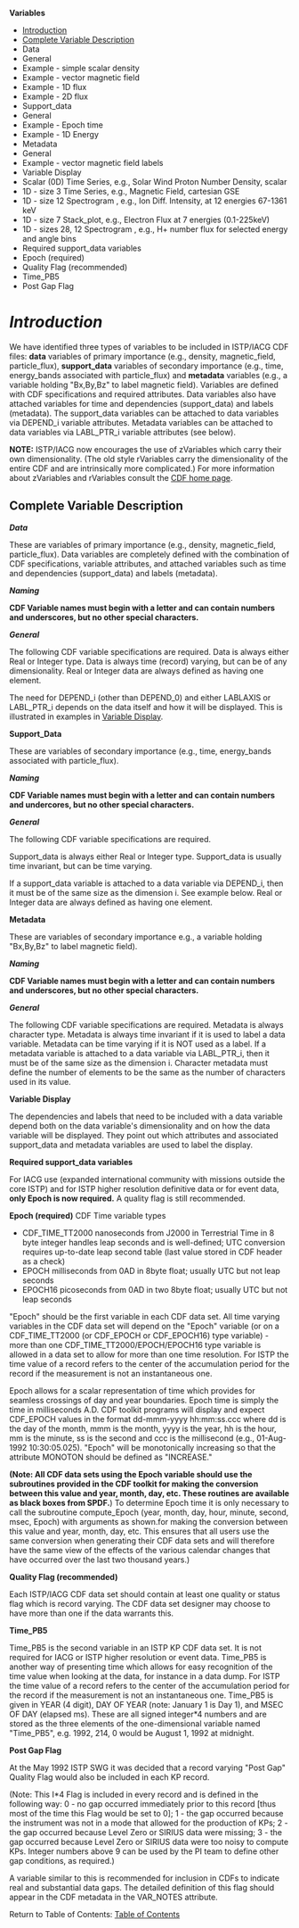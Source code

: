 **Variables**

- [Introduction](#Introduction)
- [Complete Variable Description](#CompleteVariableDescription)
- Data
- General
- Example - simple scalar density
- Example - vector magnetic field
- Example - 1D flux
- Example - 2D flux
- Support_data
- General
- Example - Epoch time
- Example - 1D Energy
- Metadata
- General
- Example - vector magnetic field labels
- Variable Display
- Scalar (0D) Time Series, e.g., Solar Wind Proton Number Density, scalar
- 1D - size 3 Time Series, e.g., Magnetic Field, cartesian GSE
- 1D - size 12 Spectrogram , e.g., Ion Diff. Intensity, at 12 energies 67-1361 keV
- 1D - size 7 Stack_plot, e.g., Electron Flux at 7 energies (0.1-225keV)
- 1D - sizes 28, 12 Spectrogram , e.g., H+ number flux for selected energy and angle bins
- Required support_data variables
- Epoch (required)
- Quality Flag (recommended)
- Time_PB5
- Post Gap Flag

# ***Introduction***

We have identified three types of variables to be included in ISTP/IACG CDF files: **data** variables of primary importance (e.g., density, magnetic_field, particle_flux), **support_data** variables of secondary importance (e.g., time, energy_bands associated with particle_flux) and **metadata** variables (e.g., a variable holding "Bx,By,Bz" to label magnetic field). Variables are defined with CDF specifications and required attributes. Data variables also have attached variables for time and dependencies (support_data) and labels (metadata). The support_data variables can be attached to data variables via DEPEND_i variable attributes. Metadata variables can be attached to data variables via LABL_PTR_i variable attributes (see below).

**NOTE:** ISTP/IACG now encourages the use of zVariables which carry their own dimensionality. (The old style rVariables carry the dimensionality of the entire CDF and are intrinsically more complicated.) For more information about zVariables and rVariables consult the [CDF home page](https://cdf.gsfc.nasa.gov/).

## **Complete Variable Description**

***Data***

These are variables of primary importance (e.g., density, magnetic_field, particle_flux). Data variables are completely defined with the combination of CDF specifications, variable attributes, and attached variables such as time and dependencies (support_data) and labels (metadata).

***Naming***

**CDF Variable names must begin with a letter and can contain numbers and underscores, but no other special characters.**

***General***

The following CDF variable specifications are required. Data is always either Real or Integer type. Data is always time (record) varying, but can be of any dimensionality. Real or Integer data are always defined as having one element.

The need for DEPEND_i (other than DEPEND_0) and either LABLAXIS or LABL_PTR_i depends on the data itself and how it will be displayed. This is illustrated in examples in [Variable Display](https://spdf.gsfc.nasa.gov/istp_guide/variables.html#Variable%20Display).

**Support_Data**

These are variables of secondary importance (e.g., time, energy_bands associated with
particle_flux).

***Naming***

**CDF Variable names must begin with a letter and can contain numbers and undercores, but no other special characters.**

***General***

The following CDF variable specifications are required.

Support_data is always either Real or Integer type. Support_data is usually time invariant, but can be time varying.

If a support_data variable is attached to a data variable via DEPEND_i, then it must be of the same size as the dimension i. See example below. Real or Integer data are always defined as having one element.

**Metadata**

These are variables of secondary importance e.g., a variable holding "Bx,By,Bz" to label magnetic field).

***Naming***

**CDF Variable names must begin with a letter and can contain numbers and underscores, but no other special characters.**

***General***

The following CDF variable specifications are required. Metadata is always character type. Metadata is always time invariant if it is used to label a data variable. Metadata can be time varying if it is NOT used as a label. If a metadata variable is attached to a data variable via LABL_PTR_i, then it must be of the same size as the dimension i. Character metadata must define the number of elements to be the same as the number of characters used in its value.

**Variable Display**

The dependencies and labels that need to be included with a data variable depend both on the data variable's dimensionality and on how the data variable will be displayed. They point out which attributes and associated support_data and metadata variables are used to label the display.

**Required support_data variables**

For IACG use (expanded international community with missions outside the core ISTP) and for ISTP higher resolution definitive data or for event data, **only Epoch is now required.** A quality flag is still recommended.

**Epoch (required)**
CDF Time variable types
- CDF_TIME_TT2000 nanoseconds from J2000 in Terrestrial Time in 8 byte integer handles leap seconds and is well-defined; UTC conversion requires up-to-date leap second table (last value stored in CDF header as a check)
- EPOCH milliseconds from 0AD in 8byte float; usually UTC but not leap seconds
- EPOCH16 picoseconds from 0AD in two 8byte float; usually UTC but not leap seconds

"Epoch" should be the first variable in each CDF data set. All time varying variables in the CDF data set will depend on the "Epoch" variable (or on a CDF_TIME_TT2000 (or CDF_EPOCH or CDF_EPOCH16) type variable) - more than one CDF_TIME_TT2000/EPOCH/EPOCH16 type variable is allowed in a data set to allow
for more than one time resolution. For ISTP the time value of a record refers to the center of the accumulation period for the record if the measurement is not an instantaneous one.

Epoch allows for a scalar representation of time which provides for seamless crossings of day and year boundaries. Epoch time is simply the time in milliseconds A.D. CDF toolkit programs will display and expect CDF_EPOCH values in the format dd-mmm-yyyy hh:mm:ss.ccc where dd is the day of the month, mmm is the month, yyyy is the year, hh is the hour, mm is the minute, ss is the second and ccc is the millisecond (e.g., 01-Aug-1992 10:30:05.025). "Epoch" will be monotonically increasing so that the attribute MONOTON should be defined as "INCREASE."

**(Note: All CDF data sets using the Epoch variable should use the subroutines provided in the CDF toolkit for making the conversion between this value and year, month, day, etc. These routines are available as black boxes from SPDF.**) To determine Epoch time it is only necessary to call the subroutine compute_Epoch (year, month, day, hour, minute, second, msec, Epoch) with arguments as shown.for making the conversion between this value and year, month, day, etc. This ensures that all users use the same conversion when generating their CDF data sets and will therefore have the same view of the effects of the various calendar changes that have occurred over the last two thousand years.)

**Quality Flag (recommended)**

Each ISTP/IACG CDF data set should contain at least one quality or status flag which is record varying. The CDF data set designer may choose to have more than one if the data warrants this.

**Time_PB5**

Time_PB5 is the second variable in an ISTP KP CDF data set. It is not required for IACG or ISTP higher resolution or event data. Time_PB5 is another way of presenting time
which allows for easy recognition of the time value when looking at the data, for instance in a data dump. For ISTP the time value of a record refers to the center of the accumulation period for the record if the measurement is not an instantaneous one. Time_PB5 is given in YEAR (4 digit), DAY OF YEAR (note: January 1 is Day 1), and MSEC OF DAY (elapsed ms). These are all signed integer*4 numbers and are stored as the three elements of the one-dimensional variable named "Time\_PB5", e.g. 1992, 214, 0 would be August 1, 1992 at midnight.

**Post Gap Flag**

At the May 1992 ISTP SWG it was decided that a record varying "Post Gap" Quality
Flag would also be included in each KP record.

(Note: This I*4 Flag is included in every record and is defined in the following way: 0 - no gap occurred immediately prior to this record [thus most of the time this Flag would be set to 0]; 1 - the gap occurred because the instrument was not in a mode that allowed for the production of KPs; 2 - the gap occurred because Level Zero or SIRIUS data were missing; 3 - the gap occurred because Level Zero or SIRIUS data were too noisy to compute KPs. Integer numbers above 9 can be used by the PI team to define other gap conditions, as required.)

A variable similar to this is recommended for inclusion in CDFs to indicate real and substantial data gaps. The detailed definition of this flag should appear in the CDF metadata in the VAR_NOTES attribute.


Return to Table of Contents: [Table of Contents](00_Table_of_Contents.md)
